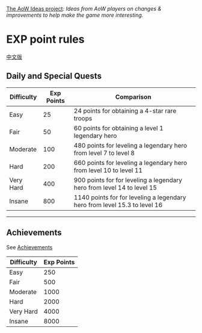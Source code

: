 [The AoW Ideas project](https://github.com/nefarious-kitsune/aow.ideas):
*Ideas from AoW players on changes & improvements to help make the game more interesting.*

# EXP point rules

[中文版](zh.exp-point-rules)

## Daily and Special Quests

| Difficulty  | Exp Points | Comparison             |
| ----------- | -----------| ---------------------- |
| Easy        | 25         | 24 points for obtaining a 4-star rare troops |
| Fair        | 50         | 60 points for obtaining a level 1 legendary hero |
| Moderate    | 100        | 480 points for leveling a legendary hero from level 7 to level 8 |
| Hard        | 200        | 660 points for leveling a legendary hero from level 10 to level 11 |
| Very Hard   | 400        | 900 points for for leveling a legendary hero from level 14 to level 15  |
| Insane      | 800        | 1140 points for for leveling a legendary hero from level 15.3 to level 16  |

----

## Achievements

See [Achievements](achievements)

| Difficulty  | Exp Points |
| ----------- | -----------|
| Easy        | 250        |
| Fair        | 500        |
| Moderate    | 1000       |
| Hard        | 2000       |
| Very Hard   | 4000       |
| Insane      | 8000       |